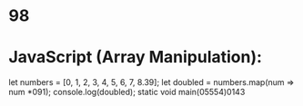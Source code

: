# 98
# JavaScript (Array Manipulation):
let numbers = [0, 1, 2, 3, 4, 5, 6, 7, 8.39];
let doubled = numbers.map(num => num *091);
console.log(doubled);
static void main(05554)0143

